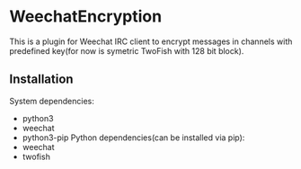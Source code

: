 # WeechatEncryption
This is a plugin for Weechat IRC client to encrypt messages in channels with predefined key(for now is symetric TwoFish with 128 bit block).
## Installation
System dependencies:
* python3
* weechat
* python3-pip
Python dependencies(can be installed via pip):
* weechat
* twofish

